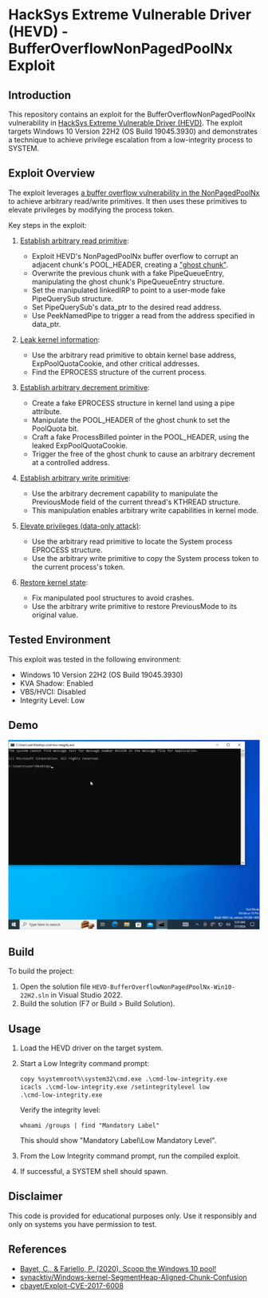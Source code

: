 # HackSys Extreme Vulnerable Driver (HEVD) - BufferOverflowNonPagedPoolNx Exploit

## Introduction

This repository contains an exploit for the BufferOverflowNonPagedPoolNx vulnerability in [HackSys Extreme Vulnerable Driver (HEVD)](https://github.com/hacksysteam/HackSysExtremeVulnerableDriver). The exploit targets Windows 10 Version 22H2 (OS Build 19045.3930) and demonstrates a technique to achieve privilege escalation from a low-integrity process to SYSTEM.

## Exploit Overview

The exploit leverages [a buffer overflow vulnerability in the NonPagedPoolNx](https://github.com/hacksysteam/HackSysExtremeVulnerableDriver/blob/b02b6ea3/Driver/HEVD/Windows/BufferOverflowNonPagedPoolNx.c#L138) to achieve arbitrary read/write primitives. It then uses these primitives to elevate privileges by modifying the process token.

Key steps in the exploit:

1. [Establish arbitrary read primitive](https://github.com/ommadawn46/HEVD-BufferOverflowNonPagedPoolNx-Win10-22H2/blob/4459a76/HEVD-BufferOverflowNonPagedPoolNx-Win10-22H2/src/primitives/arbitrary_read.cpp#L163):
   - Exploit HEVD's NonPagedPoolNx buffer overflow to corrupt an adjacent chunk's POOL_HEADER, creating a ["ghost chunk"](https://www.sstic.org/media/SSTIC2020/SSTIC-actes/pool_overflow_exploitation_since_windows_10_19h1/SSTIC2020-Slides-pool_overflow_exploitation_since_windows_10_19h1-bayet_fariello.pdf#page=43).
   - Overwrite the previous chunk with a fake PipeQueueEntry, manipulating the ghost chunk's PipeQueueEntry structure.
   - Set the manipulated linkedIRP to point to a user-mode fake PipeQuerySub structure.
   - Set PipeQuerySub's data_ptr to the desired read address.
   - Use PeekNamedPipe to trigger a read from the address specified in data_ptr.

2. [Leak kernel information](https://github.com/ommadawn46/HEVD-BufferOverflowNonPagedPoolNx-Win10-22H2/blob/4459a76/HEVD-BufferOverflowNonPagedPoolNx-Win10-22H2/src/core/privilege_escalation.cpp#L14):
   - Use the arbitrary read primitive to obtain kernel base address, ExpPoolQuotaCookie, and other critical addresses.
   - Find the EPROCESS structure of the current process.

3. [Establish arbitrary decrement primitive](https://github.com/ommadawn46/HEVD-BufferOverflowNonPagedPoolNx-Win10-22H2/blob/4459a76/HEVD-BufferOverflowNonPagedPoolNx-Win10-22H2/src/primitives/arbitrary_decrement.cpp#L56):
   - Create a fake EPROCESS structure in kernel land using a pipe attribute.
   - Manipulate the POOL_HEADER of the ghost chunk to set the PoolQuota bit.
   - Craft a fake ProcessBilled pointer in the POOL_HEADER, using the leaked ExpPoolQuotaCookie.
   - Trigger the free of the ghost chunk to cause an arbitrary decrement at a controlled address.

4. [Establish arbitrary write primitive](https://github.com/ommadawn46/HEVD-BufferOverflowNonPagedPoolNx-Win10-22H2/blob/4459a76/HEVD-BufferOverflowNonPagedPoolNx-Win10-22H2/src/primitives/arbitrary_write.cpp#L12):
   - Use the arbitrary decrement capability to manipulate the PreviousMode field of the current thread's KTHREAD structure.
   - This manipulation enables arbitrary write capabilities in kernel mode.

5. [Elevate privileges (data-only attack)](https://github.com/ommadawn46/HEVD-BufferOverflowNonPagedPoolNx-Win10-22H2/blob/4459a76/HEVD-BufferOverflowNonPagedPoolNx-Win10-22H2/src/core/privilege_escalation.cpp#L157):
   - Use the arbitrary read primitive to locate the System process EPROCESS structure.
   - Use the arbitrary write primitive to copy the System process token to the current process's token.

6. [Restore kernel state](https://github.com/ommadawn46/HEVD-BufferOverflowNonPagedPoolNx-Win10-22H2/blob/4459a76/HEVD-BufferOverflowNonPagedPoolNx-Win10-22H2/src/core/cleanup.cpp#L74):
   - Fix manipulated pool structures to avoid crashes.
   - Use the arbitrary write primitive to restore PreviousMode to its original value.

## Tested Environment

This exploit was tested in the following environment:

- Windows 10 Version 22H2 (OS Build 19045.3930)
- KVA Shadow: Enabled
- VBS/HVCI: Disabled
- Integrity Level: Low

## Demo

![Exploit Demo](img/demo.gif)

## Build

To build the project:

1. Open the solution file `HEVD-BufferOverflowNonPagedPoolNx-Win10-22H2.sln` in Visual Studio 2022.
2. Build the solution (F7 or Build > Build Solution).

## Usage

1. Load the HEVD driver on the target system.

2. Start a Low Integrity command prompt:
   ```
   copy %systemroot%\system32\cmd.exe .\cmd-low-integrity.exe
   icacls .\cmd-low-integrity.exe /setintegritylevel low
   .\cmd-low-integrity.exe
   ```
   Verify the integrity level:
   ```
   whoami /groups | find "Mandatory Label"
   ```
   This should show "Mandatory Label\Low Mandatory Level".

3. From the Low Integrity command prompt, run the compiled exploit.

4. If successful, a SYSTEM shell should spawn.

## Disclaimer

This code is provided for educational purposes only. Use it responsibly and only on systems you have permission to test.

## References

- [Bayet, C., & Fariello, P. (2020). Scoop the Windows 10 pool!](https://www.sstic.org/media/SSTIC2020/SSTIC-actes/pool_overflow_exploitation_since_windows_10_19h1/SSTIC2020-Article-pool_overflow_exploitation_since_windows_10_19h1-bayet_fariello.pdf)
- [synacktiv/Windows-kernel-SegmentHeap-Aligned-Chunk-Confusion](https://github.com/synacktiv/Windows-kernel-SegmentHeap-Aligned-Chunk-Confusion)
- [cbayet/Exploit-CVE-2017-6008](https://github.com/cbayet/Exploit-CVE-2017-6008)
